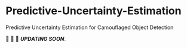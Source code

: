 # Predictive-Uncertainty-Estimation
Predictive Uncertainty Estimation for Camouflaged Object Detection

:running: :running: :running: ***UPDATING SOON***.
